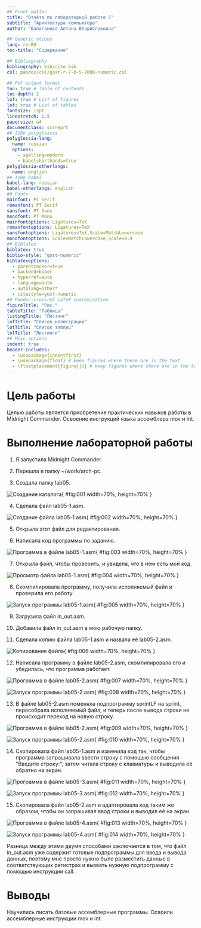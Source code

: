 ```yaml
---
## Front matter
title: "Отчёта по лабораторной работе 5"
subtitle: "Архитектура компьютера"
author: "Балаганова Алтана Владиславовна"

## Generic otions
lang: ru-RU
toc-title: "Содержание"

## Bibliography
bibliography: bib/cite.bib
csl: pandoc/csl/gost-r-7-0-5-2008-numeric.csl

## Pdf output format
toc: true # Table of contents
toc-depth: 2
lof: true # List of figures
lot: true # List of tables
fontsize: 12pt
linestretch: 1.5
papersize: a4
documentclass: scrreprt
## I18n polyglossia
polyglossia-lang:
  name: russian
  options:
	- spelling=modern
	- babelshorthands=true
polyglossia-otherlangs:
  name: english
## I18n babel
babel-lang: russian
babel-otherlangs: english
## Fonts
mainfont: PT Serif
romanfont: PT Serif
sansfont: PT Sans
monofont: PT Mono
mainfontoptions: Ligatures=TeX
romanfontoptions: Ligatures=TeX
sansfontoptions: Ligatures=TeX,Scale=MatchLowercase
monofontoptions: Scale=MatchLowercase,Scale=0.9
## Biblatex
biblatex: true
biblio-style: "gost-numeric"
biblatexoptions:
  - parentracker=true
  - backend=biber
  - hyperref=auto
  - language=auto
  - autolang=other*
  - citestyle=gost-numeric
## Pandoc-crossref LaTeX customization
figureTitle: "Рис."
tableTitle: "Таблица"
listingTitle: "Листинг"
lofTitle: "Список иллюстраций"
lotTitle: "Список таблиц"
lolTitle: "Листинги"
## Misc options
indent: true
header-includes:
  - \usepackage{indentfirst}
  - \usepackage{float} # keep figures where there are in the text
  - \floatplacement{figure}{H} # keep figures where there are in the text
---
```


# Цель работы

Целью работы является приобретение практических навыков работы в Midnight Commander. 
Освоение инструкций языка ассемблера mov и int.

# Выполнение лабораторной работы

1. Я запустила Midnight Commander.

2. Перешла в папку ~/work/arch-pc.

3. Создала папку lab05.

![Создание каталога](image/01.png){ #fig:001 width=70%, height=70% }

4. Сделала файл lab05-1.asm.

![Создание файла lab05-1.asm](image/02.png){ #fig:002 width=70%, height=70% }

5. Открыла этот файл для редактирования.

6. Написала код программы по заданию.

![Программа в файле lab05-1.asm](image/03.png){ #fig:003 width=70%, height=70% }

7. Открыла файл, чтобы проверить, и увидела, что в нем есть мой код.

![Просмотр файла lab05-1.asm](image/04.png){ #fig:004 width=70%, height=70% }

8. Скомпилировала программу, получила исполняемый файл и проверила его работу.

![Запуск программы lab05-1.asm](image/05.png){ #fig:005 width=70%, height=70% }

9. Загрузила файл in_out.asm.

10. Добавила файл in_out.asm в мою рабочую папку.

11. Сделала копию файла lab05-1.asm и назвала её lab05-2.asm.

![Копирование файла](image/06.png){ #fig:006 width=70%, height=70% }

12. Написала программу в файле lab05-2.asm, скомпилировала его и убедилась, что программа работает.

![Программа в файле lab05-2.asm](image/07.png){ #fig:007 width=70%, height=70% }

![Запуск программы lab05-2.asm](image/08.png){ #fig:008 width=70%, height=70% }

13. В файле lab05-2.asm поменяла подпрограмму sprintLF на sprint, пересобрала исполняемый файл, и теперь после вывода строки не происходит переход на новую строку.

![Программа в файле lab05-2.asm](image/09.png){ #fig:009 width=70%, height=70% }

![Запуск программы lab05-2.asm](image/10.png){ #fig:010 width=70%, height=70% }

14. Скопировала файл lab05-1.asm и изменила код так, чтобы программа запрашивала ввести строку с помощью сообщения "Введите строку:", затем читала строку с клавиатуры и выводила её обратно на экран.

![Программа в файле lab05-3.asm](image/11.png){ #fig:011 width=70%, height=70% }

![Запуск программы lab05-3.asm](image/12.png){ #fig:012 width=70%, height=70% }

15. Скопировала файл lab05-2.asm и адаптировала код таким же образом, чтобы он запрашивал ввод строки и выводил её на экран.

![Программа в файле lab05-4.asm](image/13.png){ #fig:013 width=70%, height=70% }

![Запуск программы lab05-4.asm](image/14.png){ #fig:014 width=70%, height=70% }

Разница между этими двумя способами заключается в том, что файл in_out.asm уже содержит готовые подпрограммы для ввода и вывода данных, поэтому мне просто нужно было разместить данные в соответствующих регистрах и вызвать нужную подпрограмму с помощью инструкции call.

# Выводы

Научились писать базовые ассемблерные программы. Освоили ассемблерные инструкции mov и int.
